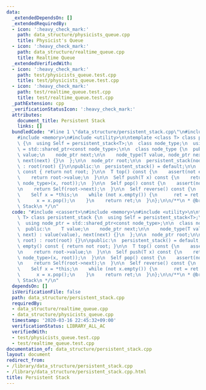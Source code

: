```yaml
---
data:
  _extendedDependsOn: []
  _extendedRequiredBy:
  - icon: ':heavy_check_mark:'
    path: data_structure/physicists_queue.cpp
    title: Physicist's Queue
  - icon: ':heavy_check_mark:'
    path: data_structure/realtime_queue.cpp
    title: Realtime Queue
  _extendedVerifiedWith:
  - icon: ':heavy_check_mark:'
    path: test/physicists_queue.test.cpp
    title: test/physicists_queue.test.cpp
  - icon: ':heavy_check_mark:'
    path: test/realtime_queue.test.cpp
    title: test/realtime_queue.test.cpp
  _pathExtension: cpp
  _verificationStatusIcon: ':heavy_check_mark:'
  attributes:
    document_title: Persistent Stack
    links: []
  bundledCode: "#line 1 \"data_structure/persistent_stack.cpp\"\n#include <cassert>\n\
    #include <memory>\n#include <utility>\n\ntemplate <class T> class persistent_stack\
    \ {\n  using Self = persistent_stack<T>;\n  class node_type;\n  using node_ptr\
    \ = std::shared_ptr<const node_type>;\n\n  class node_type {\n  public:\n    T\
    \ value;\n    node_ptr next;\n\n    node_type(T value, node_ptr next) : value(value),\
    \ next(next) {}\n  };\n\n  node_ptr root;\n\n  persistent_stack(node_ptr root)\
    \ : root(root) {}\n\npublic:\n  persistent_stack() = default;\n\n  bool empty()\
    \ const { return not root; }\n\n  T top() const {\n    assert(not empty());\n\n\
    \    return root->value;\n  }\n\n  Self push(T x) const {\n    return Self(std::make_shared<const\
    \ node_type>(x, root));\n  }\n\n  Self pop() const {\n    assert(not empty());\n\
    \n    return Self(root->next);\n  }\n\n  Self reverse() const {\n    Self ret;\n\
    \    Self x = *this;\n    while (not x.empty()) {\n      ret = ret.push(x.top());\n\
    \      x = x.pop();\n    }\n    return ret;\n  }\n};\n\n/**\n * @brief Persistent\
    \ Stack\n */\n"
  code: "#include <cassert>\n#include <memory>\n#include <utility>\n\ntemplate <class\
    \ T> class persistent_stack {\n  using Self = persistent_stack<T>;\n  class node_type;\n\
    \  using node_ptr = std::shared_ptr<const node_type>;\n\n  class node_type {\n\
    \  public:\n    T value;\n    node_ptr next;\n\n    node_type(T value, node_ptr\
    \ next) : value(value), next(next) {}\n  };\n\n  node_ptr root;\n\n  persistent_stack(node_ptr\
    \ root) : root(root) {}\n\npublic:\n  persistent_stack() = default;\n\n  bool\
    \ empty() const { return not root; }\n\n  T top() const {\n    assert(not empty());\n\
    \n    return root->value;\n  }\n\n  Self push(T x) const {\n    return Self(std::make_shared<const\
    \ node_type>(x, root));\n  }\n\n  Self pop() const {\n    assert(not empty());\n\
    \n    return Self(root->next);\n  }\n\n  Self reverse() const {\n    Self ret;\n\
    \    Self x = *this;\n    while (not x.empty()) {\n      ret = ret.push(x.top());\n\
    \      x = x.pop();\n    }\n    return ret;\n  }\n};\n\n/**\n * @brief Persistent\
    \ Stack\n */\n"
  dependsOn: []
  isVerificationFile: false
  path: data_structure/persistent_stack.cpp
  requiredBy:
  - data_structure/realtime_queue.cpp
  - data_structure/physicists_queue.cpp
  timestamp: '2020-03-16 22:45:32+09:00'
  verificationStatus: LIBRARY_ALL_AC
  verifiedWith:
  - test/physicists_queue.test.cpp
  - test/realtime_queue.test.cpp
documentation_of: data_structure/persistent_stack.cpp
layout: document
redirect_from:
- /library/data_structure/persistent_stack.cpp
- /library/data_structure/persistent_stack.cpp.html
title: Persistent Stack
---
```

